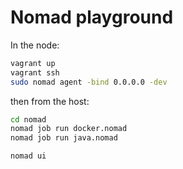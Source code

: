 # Nomad playground

In the node:

```bash
vagrant up
vagrant ssh
sudo nomad agent -bind 0.0.0.0 -dev
```

then from the host:

```bash
cd nomad
nomad job run docker.nomad
nomad job run java.nomad

nomad ui
```
